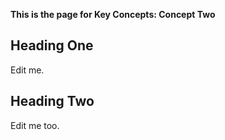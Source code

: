 **This is the page for Key Concepts: Concept Two**

## Heading One

Edit me.

## Heading Two

Edit me too.